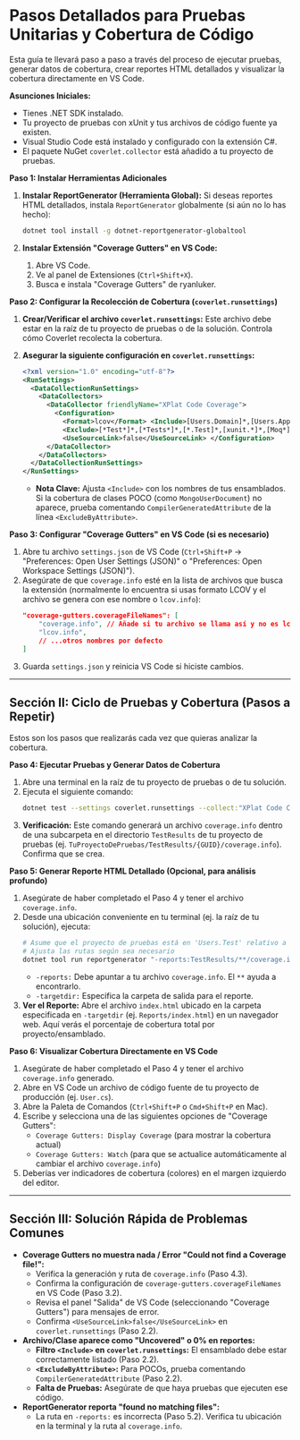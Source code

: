 # Pasos Detallados para Pruebas Unitarias y Cobertura de Código

Esta guía te llevará paso a paso a través del proceso de ejecutar pruebas, generar datos de cobertura, crear reportes HTML detallados y visualizar la cobertura directamente en VS Code.

**Asunciones Iniciales:**
* Tienes .NET SDK instalado.
* Tu proyecto de pruebas con xUnit y tus archivos de código fuente ya existen.
* Visual Studio Code está instalado y configurado con la extensión C#.
* El paquete NuGet `coverlet.collector` está añadido a tu proyecto de pruebas.


**Paso 1: Instalar Herramientas Adicionales**

1.  **Instalar ReportGenerator (Herramienta Global):**
    Si deseas reportes HTML detallados, instala `ReportGenerator` globalmente (si aún no lo has hecho):
    ```bash
    dotnet tool install -g dotnet-reportgenerator-globaltool
    ```

2.  **Instalar Extensión "Coverage Gutters" en VS Code:**
    1.  Abre VS Code.
    2.  Ve al panel de Extensiones (`Ctrl+Shift+X`).
    3.  Busca e instala "Coverage Gutters" de ryanluker.

**Paso 2: Configurar la Recolección de Cobertura (`coverlet.runsettings`)**

1.  **Crear/Verificar el archivo `coverlet.runsettings`:**
    Este archivo debe estar en la raíz de tu proyecto de pruebas o de la solución. Controla cómo Coverlet recolecta la cobertura.

2.  **Asegurar la siguiente configuración en `coverlet.runsettings`:**
    ```xml
    <?xml version="1.0" encoding="utf-8"?>
    <RunSettings>
      <DataCollectionRunSettings>
        <DataCollectors>
          <DataCollector friendlyName="XPlat Code Coverage">
            <Configuration>
              <Format>lcov</Format> <Include>[Users.Domain]*,[Users.Application]*,[Users.Core]*,[Users.Infrastructure]*</Include>
              <Exclude>[*Test*]*,[*Tests*]*,[*.Test]*,[xunit.*]*,[Moq*]*,[Microsoft.*]*</Exclude>
              <UseSourceLink>false</UseSourceLink> </Configuration>
          </DataCollector>
        </DataCollectors>
      </DataCollectionRunSettings>
    </RunSettings>
    ```
    * **Nota Clave:** Ajusta `<Include>` con los nombres de tus ensamblados. Si la cobertura de clases POCO (como `MongoUserDocument`) no aparece, prueba comentando `CompilerGeneratedAttribute` de la línea `<ExcludeByAttribute>`.

**Paso 3: Configurar "Coverage Gutters" en VS Code (si es necesario)**

1.  Abre tu archivo `settings.json` de VS Code (`Ctrl+Shift+P` -> "Preferences: Open User Settings (JSON)" o "Preferences: Open Workspace Settings (JSON)").
2.  Asegúrate de que `coverage.info` esté en la lista de archivos que busca la extensión (normalmente lo encuentra si usas formato LCOV y el archivo se genera con ese nombre o `lcov.info`):
    ```json
    "coverage-gutters.coverageFileNames": [
        "coverage.info", // Añade si tu archivo se llama así y no es lcov.info por defecto
        "lcov.info",
        // ...otros nombres por defecto
    ]
    ```
3.  Guarda `settings.json` y reinicia VS Code si hiciste cambios.

---
## Sección II: Ciclo de Pruebas y Cobertura (Pasos a Repetir)

Estos son los pasos que realizarás cada vez que quieras analizar la cobertura.

**Paso 4: Ejecutar Pruebas y Generar Datos de Cobertura**

1.  Abre una terminal en la raíz de tu proyecto de pruebas o de tu solución.
2.  Ejecuta el siguiente comando:
    ```bash
    dotnet test --settings coverlet.runsettings --collect:"XPlat Code Coverage"
    ```
3.  **Verificación:** Este comando generará un archivo `coverage.info` dentro de una subcarpeta en el directorio `TestResults` de tu proyecto de pruebas (ej. `TuProyectoDePruebas/TestResults/{GUID}/coverage.info`). Confirma que se crea.

**Paso 5: Generar Reporte HTML Detallado (Opcional, para análisis profundo)**

1.  Asegúrate de haber completado el Paso 4 y tener el archivo `coverage.info`.
2.  Desde una ubicación conveniente en tu terminal (ej. la raíz de tu solución), ejecuta:
    ```bash
    # Asume que el proyecto de pruebas está en 'Users.Test' relativo a tu ubicación actual
    # Ajusta las rutas según sea necesario
    dotnet tool run reportgenerator "-reports:TestResults/**/coverage.info" "-targetdir:Reports" "-reporttypes:Html"
    ```
    * `-reports:` Debe apuntar a tu archivo `coverage.info`. El `**` ayuda a encontrarlo.
    * `-targetdir:` Especifica la carpeta de salida para el reporte.
3.  **Ver el Reporte:** Abre el archivo `index.html` ubicado en la carpeta especificada en `-targetdir` (ej. `Reports/index.html`) en un navegador web. Aquí verás el porcentaje de cobertura total por proyecto/ensamblado.

**Paso 6: Visualizar Cobertura Directamente en VS Code**

1.  Asegúrate de haber completado el Paso 4 y tener el archivo `coverage.info` generado.
2.  Abre en VS Code un archivo de código fuente de tu proyecto de producción (ej. `User.cs`).
3.  Abre la Paleta de Comandos (`Ctrl+Shift+P` o `Cmd+Shift+P` en Mac).
4.  Escribe y selecciona una de las siguientes opciones de "Coverage Gutters":
    * `Coverage Gutters: Display Coverage` (para mostrar la cobertura actual)
    * `Coverage Gutters: Watch` (para que se actualice automáticamente al cambiar el archivo `coverage.info`)
5.  Deberías ver indicadores de cobertura (colores) en el margen izquierdo del editor.

---
## Sección III: Solución Rápida de Problemas Comunes

* **Coverage Gutters no muestra nada / Error "Could not find a Coverage file!":**
    * Verifica la generación y ruta de `coverage.info` (Paso 4.3).
    * Confirma la configuración de `coverage-gutters.coverageFileNames` en VS Code (Paso 3.2).
    * Revisa el panel "Salida" de VS Code (seleccionando "Coverage Gutters") para mensajes de error.
    * Confirma `<UseSourceLink>false</UseSourceLink>` en `coverlet.runsettings` (Paso 2.2).
* **Archivo/Clase aparece como "Uncovered" o 0% en reportes:**
    * **Filtro `<Include>` en `coverlet.runsettings`:** El ensamblado debe estar correctamente listado (Paso 2.2).
    * **`<ExcludeByAttribute>`:** Para POCOs, prueba comentando `CompilerGeneratedAttribute` (Paso 2.2).
    * **Falta de Pruebas:** Asegúrate de que haya pruebas que ejecuten ese código.
* **ReportGenerator reporta "found no matching files":**
    * La ruta en `-reports:` es incorrecta (Paso 5.2). Verifica tu ubicación en la terminal y la ruta al `coverage.info`.